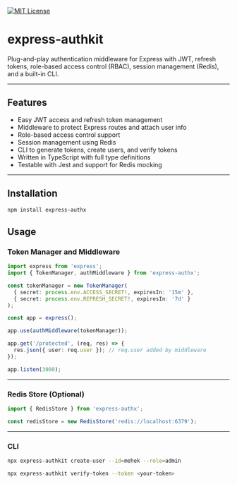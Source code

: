 [![MIT License](https://img.shields.io/badge/License-MIT-green.svg)](https://choosealicense.com/licenses/mit/)

# express-authkit

Plug-and-play authentication middleware for Express with JWT, refresh tokens, role-based access control (RBAC), session management (Redis), and a built-in CLI.

---

## Features

- Easy JWT access and refresh token management
- Middleware to protect Express routes and attach user info
- Role-based access control support
- Session management using Redis
- CLI to generate tokens, create users, and verify tokens
- Written in TypeScript with full type definitions
- Testable with Jest and support for Redis mocking

---

## Installation

```bash
npm install express-authx
```
## Usage

### Token Manager and Middleware

```ts
import express from 'express';
import { TokenManager, authMiddleware } from 'express-authx';

const tokenManager = new TokenManager(
  { secret: process.env.ACCESS_SECRET!, expiresIn: '15m' },
  { secret: process.env.REFRESH_SECRET!, expiresIn: '7d' }
);

const app = express();

app.use(authMiddleware(tokenManager));

app.get('/protected', (req, res) => {
  res.json({ user: req.user }); // req.user added by middleware
});

app.listen(3000);

```

* * *

### Redis Store (Optional)

```ts
import { RedisStore } from 'express-authx';

const redisStore = new RedisStore('redis://localhost:6379');
```

* * *

### CLI

```bash
npx express-authkit create-user --id=mehek --role=admin 

npx express-authkit verify-token --token <your-token>
```